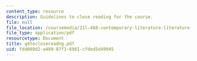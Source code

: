 ```yaml
---
content_type: resource
description: Guidelines to close reading for the course.
file: null
file_location: /coursemedia/21l-488-contemporary-literature-literature-development-and-human-rights-spring-2008/fdd069d2a48987f36981cfded5d49945_gdtoclosereadng.pdf
file_type: application/pdf
resourcetype: Document
title: gdtoclosereadng.pdf
uid: fdd069d2-a489-87f3-6981-cfded5d49945
---
```


